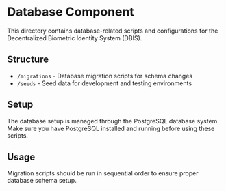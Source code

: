 # Database Component

This directory contains database-related scripts and configurations for the Decentralized Biometric Identity System (DBIS).

## Structure

- `/migrations` - Database migration scripts for schema changes
- `/seeds` - Seed data for development and testing environments

## Setup

The database setup is managed through the PostgreSQL database system. Make sure you have PostgreSQL installed and running before using these scripts.

## Usage

Migration scripts should be run in sequential order to ensure proper database schema setup.
